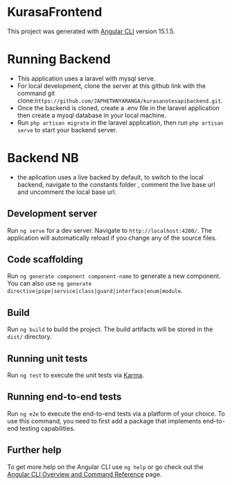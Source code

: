 # KurasaFrontend

This project was generated with [Angular CLI](https://github.com/angular/angular-cli) version 15.1.5.

# Running Backend

* This  application uses a laravel with mysql serve.
* For local development, clone the server at this github link with the command git clone:`https://github.com/JAPHETHNYARANGA/kurasanotesapibackend.git`.
* Once the backend is cloned, create a .env file in the laravel application then create a mysql database in your local machine.
* Run `php artisan migrate` in the laravel application, then run `php artisan serve` to start your backend server.

# Backend NB
* the aplication uses a live backed by default, to switch to the local backend, navigate to the constants folder , comment the live base url and uncomment the local base url.

## Development server

Run `ng serve` for a dev server. Navigate to `http://localhost:4200/`. The application will automatically reload if you change any of the source files.

## Code scaffolding

Run `ng generate component component-name` to generate a new component. You can also use `ng generate directive|pipe|service|class|guard|interface|enum|module`.

## Build

Run `ng build` to build the project. The build artifacts will be stored in the `dist/` directory.

## Running unit tests

Run `ng test` to execute the unit tests via [Karma](https://karma-runner.github.io).

## Running end-to-end tests

Run `ng e2e` to execute the end-to-end tests via a platform of your choice. To use this command, you need to first add a package that implements end-to-end testing capabilities.

## Further help

To get more help on the Angular CLI use `ng help` or go check out the [Angular CLI Overview and Command Reference](https://angular.io/cli) page.


